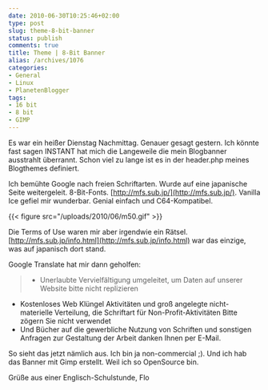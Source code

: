 ```yaml
---
date: 2010-06-30T10:25:46+02:00
type: post
slug: theme-8-bit-banner
status: publish
comments: true
title: Theme | 8-Bit Banner
alias: /archives/1076
categories:
- General
- Linux
- PlanetenBlogger
tags:
- 16 bit
- 8 bit
- GIMP
---
```


Es war ein heißer Dienstag Nachmittag. Genauer gesagt gestern. Ich könnte fast sagen INSTANT hat mich die Langeweile die mein Blogbanner ausstrahlt überrannt. Schon viel zu lange ist es in der header.php meines Blogthemes definiert.

Ich bemühte Google nach freien Schriftarten. Wurde auf eine japanische Seite weitergeleit. 8-Bit-Fonts. [http://mfs.sub.jp/](http://mfs.sub.jp/). Vanilla Ice gefiel mir wunderbar. Genial einfach und C64-Kompatibel.

{{< figure src="/uploads/2010/06/m50.gif" >}}

Die Terms of Use waren mir aber irgendwie ein Rätsel. [http://mfs.sub.jp/info.html](http://mfs.sub.jp/info.html) war das einzige, was auf japanisch dort stand.

Google Translate hat mir dann geholfen:


> - Unerlaubte Vervielfältigung umgeleitet, um Daten auf unserer Website bitte nicht replizieren
- Kostenloses Web Klüngel Aktivitäten und groß angelegte nicht-materielle Verteilung, die Schriftart für Non-Profit-Aktivitäten Bitte zögern Sie nicht verwendet
- Und Bücher auf die gewerbliche Nutzung von Schriften und sonstigen Anfragen zur Gestaltung der Arbeit danken Ihnen per E-Mail.


So sieht das jetzt nämlich aus. Ich bin ja non-commercial ;). Und ich hab das Banner mit Gimp erstellt. Weil ich so OpenSource bin.

Grüße aus einer Englisch-Schulstunde,
Flo
